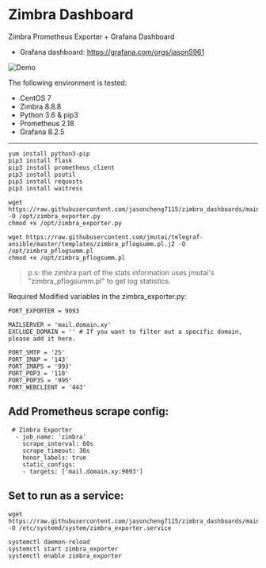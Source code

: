 # Zimbra Dashboard

Zimbra Prometheus Exporter + Grafana Dashboard

* Grafana dashboard:
  https://grafana.com/orgs/jason5961


![Demo](https://github.com/jasoncheng7115/zimbra_dashboards/blob/main/dashboard_english.png?raw=true)


The following environment is tested:
* CentOS 7
* Zimbra 8.8.8 
* Python 3.6 & pip3
* Prometheus 2.18
* Grafana 8.2.5


---



  

```
yum install python3-pip
pip3 install flask
pip3 install prometheus_client
pip3 install psutil
pip3 install requests
pip3 install waitress

wget https://raw.githubusercontent.com/jasoncheng7115/zimbra_dashboards/main/zimbra_exporter.py -O /opt/zimbra_exporter.py
chmod +x /opt/zimbra_exporter.py

wget https://raw.githubusercontent.com/jmutai/telegraf-ansible/master/templates/zimbra_pflogsumm.pl.j2 -O /opt/zimbra_pflogsumm.pl
chmod +x /opt/zimbra_pflogsumm.pl
```

>  p.s: the zimbra part of the stats information uses jmutai's "zimbra_pflogsumm.pl" to get log statistics.

  
    
Required Modified variables in the zimbra_exporter.py:

```
PORT_EXPORTER = 9093

MAILSERVER = 'mail.domain.xy'
EXCLUDE_DOMAIN = '' # If you want to filter out a specific domain, please add it here.

PORT_SMTP = '25'
PORT_IMAP = '143'
PORT_IMAPS = '993'
PORT_POP3 = '110'
PORT_POP3S = '995'
PORT_WEBCLIENT = '443'
```
  
  
## Add Prometheus scrape config:
```
 # Zimbra Exporter
  - job_name: 'zimbra'
    scrape_interval: 60s
    scrape_timeout: 30s
    honor_labels: true
    static_configs:
    - targets: ['mail.domain.xy:9093']
```


## Set to run as a service:

```
wget https://raw.githubusercontent.com/jasoncheng7115/zimbra_dashboards/main/zimbra_exporter.service -O /etc/systemd/system/zimbra_exporter.service

systemctl daemon-reload
systemctl start zimbra_exporter
systemctl enable zimbra_exporter
```
